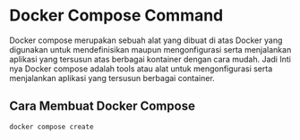 # Docker Compose Command 
Docker compose merupakan sebuah alat yang dibuat di atas Docker yang digunakan untuk mendefinisikan maupun mengonfigurasi serta menjalankan aplikasi yang tersusun atas berbagai kontainer dengan cara mudah.
Jadi Inti nya Docker compose adalah tools atau alat untuk mengonfigurasi serta menjalankan aplikasi yang tersusun berbagai container.

## Cara Membuat Docker Compose 
```bash
docker compose create
```